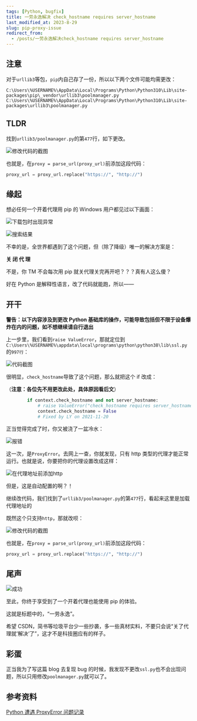 ```yaml
---
tags: [Python, bugfix]
title: 一劳永逸解决 check_hostname requires server_hostname
last_modified_at: 2023-8-29
slug: pip-proxy-issue
redirect_from: 
  - /posts/一劳永逸解决check_hostname requires server_hostname
---
```


## 注意

对于`urllib3`等包，`pip`内自己存了一份，所以以下两个文件可能均需更改：

```plain
C:\Users\%USERNAME%\AppData\Local\Programs\Python\Python310\Lib\site-packages\pip\_vendor\urllib3\poolmanager.py
C:\Users\%USERNAME%\AppData\Local\Programs\Python\Python310\Lib\site-packages\urllib3\poolmanager.py
```

## TLDR

找到`urllib3/poolmanager.py`的第`477`行，如下更改。

![修改代码的截图](https://i.loli.net/2021/11/20/PE39FLv8W6Zszeo.png)

也就是，在`proxy = parse_url(proxy_url)`前添加这段代码：

```python
proxy_url = proxy_url.replace("https://", "http://")
```

## 缘起

想必任何一个开着代理用 pip 的 Windows 用户都见过以下画面：

![下载包时出现异常](https://i.loli.net/2021/11/20/5BMCkKNAuhYvE43.png)

![搜索结果](https://i.loli.net/2021/11/20/CUHBjOkQPqTdXo6.png)

不幸的是，全世界都遇到了这个问题，但（除了降级）唯一的解决方案是：

**关 闭 代 理**

不是，你 TM 不会每次用 pip 就关代理关完再开吧？？？真有人这么傻？

好在 Python 是解释性语言，改了代码就能跑，所以——

## 开干

**警告：以下内容涉及到更改 Python 基础库的操作，可能导致包括但不限于设备爆炸在内的问题，如不想继续请自行退出**

上一步里，我们看到`raise ValueError`，那就定位到`C:\Users\%USERNAME%\appdata\local\programs\python\python38\lib\ssl.py`的`997行`：

![代码截图](https://i.loli.net/2021/11/20/hEYJlZM9KFfaAoR.png)

很明显，`check_hostname`导致了这个问题，那么就把这个 if 改成：

（**注意：各位先不用更改此处，具体原因看后文**）

```python
        if context.check_hostname and not server_hostname:
            # raise ValueError("check_hostname requires server_hostname")
            context.check_hostname = False
            # Fixed by LY on 2021-11-20
```

正当觉得完成了时，你又被浇了一盆冷水：

![报错](https://i.loli.net/2021/11/20/MlhRBILQ7mpqyrn.png)

这一次，是`ProxyError`。去网上一查，你就发现，只有 http 类型的代理才能正常运行。也就是说，你要把你的代理设置改成这样：

![在代理地址前添加http](https://i.loli.net/2021/11/20/21KSixgUTeJyWLv.png)

但是，这是自动配置的啊？！

继续改代码，我们找到了`urllib3/poolmanager.py`的第`477`行，看起来这里是加载代理地址的

既然这个只支持`http`，那就改呗：

![修改代码的截图](https://i.loli.net/2021/11/20/PE39FLv8W6Zszeo.png)

也就是，在`proxy = parse_url(proxy_url)`前添加这段代码：

```python
proxy_url = proxy_url.replace("https://", "http://")
```

## 尾声

![成功](https://i.loli.net/2021/11/20/hov3ViZl2AMCPWm.png)

至此，你终于享受到了一个开着代理也能使用 pip 的体验。

这就是标题中的，“一劳永逸”。

希望 CSDN，简书等垃圾平台少一些抄袭，多一些真材实料，不要只会说“关了代理就’解决‘了”，这才不是科技圈应有的样子。

## 彩蛋

正当我为了写这篇 blog 去复现 bug 的时候，我发现不更改`ssl.py`也不会出现问题，所以只用修改`poolmanager.py`就可以了。

## 参考资料

[Python 遭遇 ProxyError 问题记录](https://www.cnblogs.com/davyyy/p/14388623.html)
